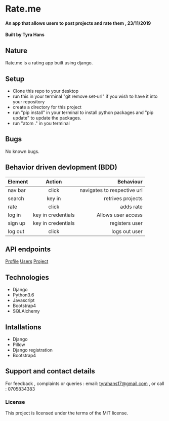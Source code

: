 # Rate.me
#### An app that allows users to post projects and rate them , 23/11/2019
#### Built by **Tyra Hans**
## Nature
Rate.me is a rating app built using django.
## Setup
* Clone this repo to your desktop
* run this in your terminal "git remove set-url" if you wish to have it into your repository
* create a directory for this project
* run "pip install" in your terminal to install python packages and "pip update" to update the packages.
* run "atom ." in you terminal

## Bugs
No known bugs.
## Behavior driven devlopment (BDD)
| Element           | Action               | Behaviour                   |
| ------------------|:--------------------:| ---------------------------:|
| nav bar           |click                 |navigates to respective url  |
| search            |key in                |retrives projects            |
| rate              |click                 |adds rate                    |
| log in            |key in credentials    |Allows user access           |
| sign up           |key in credentials    |registers user               |
| log out           |click                 |logs out user                |

## API endpoints
[Profile](http://127.0.0.1:8000/profiles/)
[Users](http://127.0.0.1:8000/users/)
[Project](http://127.0.0.1:8000/projects/)

## Technologies
* Django
* Python3.6
* Javascript
* Bootstrap4
* SQLAlchemy

## Intallations
* Django
* Pillow
* Django registration
* Bootstrap4



## Support and contact details
For feedback , complaints or queries :
 email: tyrahans17@gmail.com , or call : 0705834383
### License
This project is licensed under the terms of the MIT license.